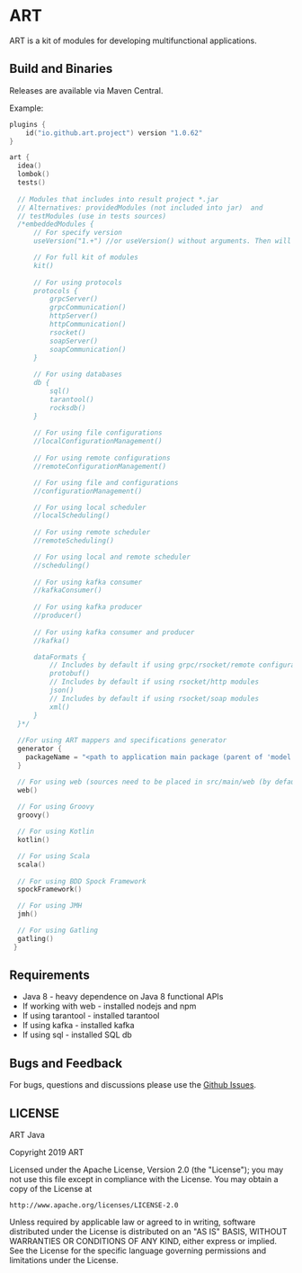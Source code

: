 # ART

ART is a kit of modules for developing multifunctional applications.


## Build and Binaries
Releases are available via Maven Central.

Example:

```kotlin
plugins {
    id("io.github.art.project") version "1.0.62"
}

art {
  idea()
  lombok()
  tests()
  
  // Modules that includes into result project *.jar 
  // Alternatives: providedModules (not included into jar)  and 
  // testModules (use in tests sources)
  /*embeddedModules {
      // For specify version
      useVersion("1.+") //or useVersion() without arguments. Then will be used "1.+" version as default

      // For full kit of modules 
      kit()    
    
      // For using protocols
      protocols {
          grpcServer()
          grpcCommunication()
          httpServer()
          httpCommunication()
          rsocket()
          soapServer()
          soapCommunication()
      }
      
      // For using databases
      db {
          sql()
          tarantool()
          rocksdb()
      }   
      
      // For using file configurations
      //localConfigurationManagement()
      
      // For using remote configurations    
      //remoteConfigurationManagement()

      // For using file and configurations    
      //configurationManagement()

      // For using local scheduler
      //localScheduling()
      
      // For using remote scheduler
      //remoteScheduling()

      // For using local and remote scheduler
      //scheduling()
      
      // For using kafka consumer
      //kafkaConsumer()            
      
      // For using kafka producer
      //producer()            
      
      // For using kafka consumer and producer
      //kafka()            

      dataFormats {
          // Includes by default if using grpc/rsocket/remote configuration modules
          protobuf()
          // Includes by default if using rsocket/http modules
          json()
          // Includes by default if using rsocket/soap modules
          xml()
      }            
  }*/  
    
  //For using ART mappers and specifications generator
  generator {
    packageName = "<path to application main package (parent of 'model' and/or 'service' packages>"
  }

  // For using web (sources need to be placed in src/main/web (by default) 
  web()
  
  // For using Groovy 
  groovy()

  // For using Kotlin 
  kotlin()

  // For using Scala 
  scala()
  
  // For using BDD Spock Framework  
  spockFramework()

  // For using JMH  
  jmh()

  // For using Gatling  
  gatling()
 }
```
## Requirements

- Java 8 - heavy dependence on Java 8 functional APIs
- If working with web - installed nodejs and npm
- If using tarantool - installed tarantool
- If using kafka - installed kafka
- If using sql - installed SQL db

## Bugs and Feedback

For bugs, questions and discussions please use the [Github Issues](https://github.com/art-community/art/issues).

## LICENSE

ART Java

Copyright 2019 ART

Licensed under the Apache License, Version 2.0 (the "License");
you may not use this file except in compliance with the License.
You may obtain a copy of the License at

    http://www.apache.org/licenses/LICENSE-2.0

Unless required by applicable law or agreed to in writing, software
distributed under the License is distributed on an "AS IS" BASIS,
WITHOUT WARRANTIES OR CONDITIONS OF ANY KIND, either express or implied.
See the License for the specific language governing permissions and
limitations under the License.